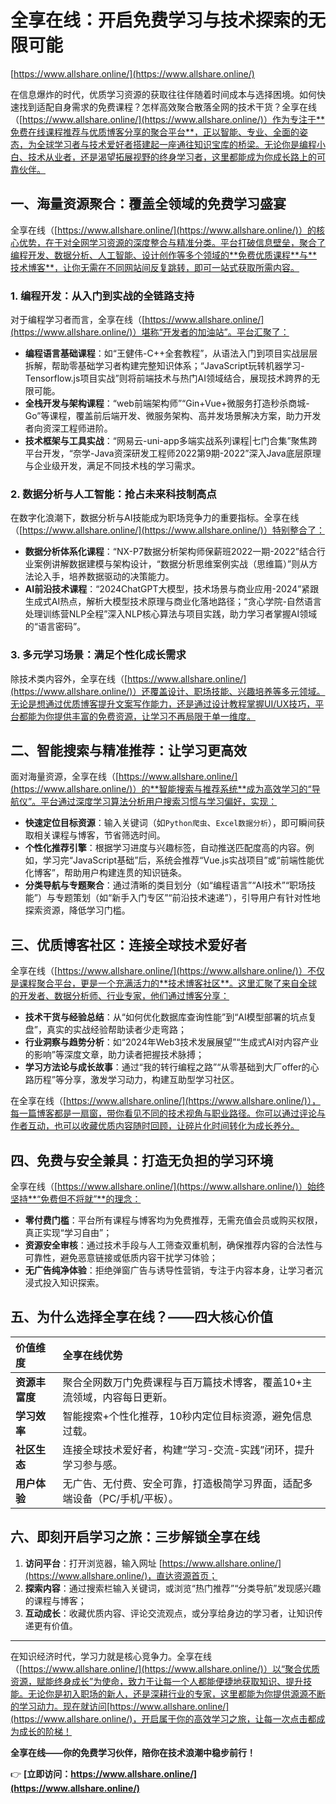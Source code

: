 # 全享在线：开启免费学习与技术探索的无限可能

[https://www.allshare.online/](https://www.allshare.online/)

在信息爆炸的时代，优质学习资源的获取往往伴随着时间成本与选择困境。如何快速找到适配自身需求的免费课程？怎样高效聚合散落全网的技术干货？全享在线（[https://www.allshare.online/](https://www.allshare.online/)）作为专注于**免费在线课程推荐与优质博客分享的聚合平台**，正以智能、专业、全面的姿态，为全球学习者与技术爱好者搭建起一座通往知识宝库的桥梁。无论你是编程小白、技术从业者，还是渴望拓展视野的终身学习者，这里都能成为你成长路上的可靠伙伴。

## 一、海量资源聚合：覆盖全领域的免费学习盛宴

全享在线（[https://www.allshare.online/](https://www.allshare.online/)）的核心优势，在于对全网学习资源的深度整合与精准分类。平台打破信息壁垒，聚合了编程开发、数据分析、人工智能、设计创作等多个领域的**免费优质课程**与**技术博客**，让你无需在不同网站间反复跳转，即可一站式获取所需内容。

### 1. 编程开发：从入门到实战的全链路支持

对于编程学习者而言，全享在线（[https://www.allshare.online/](https://www.allshare.online/)）堪称“开发者的加油站”。平台汇聚了：

* **编程语言基础课程**：如“王健伟-C++全套教程”，从语法入门到项目实战层层拆解，帮助零基础学习者构建完整知识体系；“JavaScript玩转机器学习-Tensorflow.js项目实战”则将前端技术与热门AI领域结合，展现技术跨界的无限可能。
* **全栈开发与架构课程**：“web前端架构师”“Gin+Vue+微服务打造秒杀商城-Go”等课程，覆盖前后端开发、微服务架构、高并发场景解决方案，助力开发者向资深工程师进阶。
* **技术框架与工具实战**：“网易云-uni-app多端实战系列课程|七门合集”聚焦跨平台开发，“奈学-Java资深研发工程师2022第9期-2022”深入Java底层原理与企业级开发，满足不同技术栈的学习需求。

### 2. 数据分析与人工智能：抢占未来科技制高点

在数字化浪潮下，数据分析与AI技能成为职场竞争力的重要指标。全享在线（[https://www.allshare.online/](https://www.allshare.online/)）特别整合了：

* **数据分析体系化课程**：“NX-P7数据分析架构师保薪班2022一期-2022”结合行业案例讲解数据建模与架构设计，“数据分析思维案例实战（思维篇）”则从方法论入手，培养数据驱动的决策能力。
* **AI前沿技术课程**：“2024ChatGPT大模型，技术场景与商业应用-2024”紧跟生成式AI热点，解析大模型技术原理与商业化落地路径；“贪心学院-自然语言处理训练营NLP全程”深入NLP核心算法与项目实践，助力学习者掌握AI领域的“语言密码”。

### 3. 多元学习场景：满足个性化成长需求

除技术类内容外，全享在线（[https://www.allshare.online/](https://www.allshare.online/)）还覆盖设计、职场技能、兴趣培养等多元领域。无论是想通过优质博客提升文案写作能力，还是通过设计教程掌握UI/UX技巧，平台都能为你提供丰富的免费资源，让学习不再局限于单一维度。

## 二、智能搜索与精准推荐：让学习更高效

面对海量资源，全享在线（[https://www.allshare.online/](https://www.allshare.online/)）的**智能搜索与推荐系统**成为高效学习的“导航仪”。平台通过深度学习算法分析用户搜索习惯与学习偏好，实现：

* **快速定位目标资源**：输入关键词（如`Python爬虫`、`Excel数据分析`），即可瞬间获取相关课程与博客，节省筛选时间。
* **个性化推荐引擎**：根据学习进度与兴趣标签，自动推送匹配度高的内容。例如，学习完“JavaScript基础”后，系统会推荐“Vue.js实战项目”或“前端性能优化博客”，帮助用户构建连贯的知识链条。
* **分类导航与专题聚合**：通过清晰的类目划分（如“编程语言”“AI技术”“职场技能”）与专题策划（如“新手入门专区”“前沿技术速递”），引导用户有针对性地探索资源，降低学习门槛。

## 三、优质博客社区：连接全球技术爱好者

全享在线（[https://www.allshare.online/](https://www.allshare.online/)）不仅是课程聚合平台，更是一个充满活力的**技术博客社区**。这里汇聚了来自全球的开发者、数据分析师、行业专家，他们通过博客分享：

* **技术干货与经验总结**：从“如何优化数据库查询性能”到“AI模型部署的坑点复盘”，真实的实战经验帮助读者少走弯路；
* **行业洞察与趋势分析**：如“2024年Web3技术发展展望”“生成式AI对内容产业的影响”等深度文章，助力读者把握技术脉搏；
* **学习方法论与成长故事**：通过“我的转行编程之路”“从零基础到大厂offer的心路历程”等分享，激发学习动力，构建互助型学习社区。

在全享在线（[https://www.allshare.online/](https://www.allshare.online/)），每一篇博客都是一扇窗，带你看见不同的技术视角与职业路径。你可以通过评论与作者互动，也可以收藏优质内容随时回顾，让碎片化时间转化为成长养分。

## 四、免费与安全兼具：打造无负担的学习环境

全享在线（[https://www.allshare.online/](https://www.allshare.online/)）始终坚持**“免费但不将就”**的理念：

* **零付费门槛**：平台所有课程与博客均为免费推荐，无需充值会员或购买权限，真正实现“学习自由”；
* **资源安全审核**：通过技术手段与人工筛查双重机制，确保推荐内容的合法性与可靠性，避免恶意链接或低质内容干扰学习体验；
* **无广告纯净体验**：拒绝弹窗广告与诱导性营销，专注于内容本身，让学习者沉浸式投入知识探索。

## 五、为什么选择全享在线？——四大核心价值

| 价值维度        | 全享在线优势                                                         |
| :-------------- | :------------------------------------------------------------------- |
| **资源丰富度** | 聚合全网数万门免费课程与百万篇技术博客，覆盖10+主流领域，内容每日更新。 |
| **学习效率** | 智能搜索+个性化推荐，10秒内定位目标资源，避免信息过载。              |
| **社区生态** | 连接全球技术爱好者，构建“学习-交流-实践”闭环，提升学习参与感。          |
| **用户体验** | 无广告、无付费、安全可靠，打造极简学习界面，适配多端设备（PC/手机/平板）。 |

## 六、即刻开启学习之旅：三步解锁全享在线

1.  **访问平台**：打开浏览器，输入网址 [https://www.allshare.online/](https://www.allshare.online/)，直达资源首页；
2.  **探索内容**：通过搜索栏输入关键词，或浏览“热门推荐”“分类导航”发现感兴趣的课程与博客；
3.  **互动成长**：收藏优质内容、评论交流观点，或分享给身边的学习者，让知识传递更有价值。

---

在知识经济时代，学习力就是核心竞争力。全享在线（[https://www.allshare.online/](https://www.allshare.online/)）以“聚合优质资源，赋能终身成长”为使命，致力于让每一个人都能便捷地获取知识、提升技能。无论你是初入职场的新人，还是深耕行业的专家，这里都能为你提供源源不断的学习动力。现在就访问[https://www.allshare.online/](https://www.allshare.online/)，开启属于你的高效学习之旅，让每一次点击都成为成长的阶梯！

**全享在线——你的免费学习伙伴，陪你在技术浪潮中稳步前行！**

👉 **[立即访问：https://www.allshare.online/](https://www.allshare.online/)**
